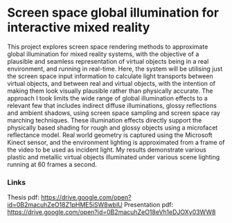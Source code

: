 # Screen space global illumination for interactive mixed reality

This project explores screen space rendering methods to approximate global illumination for mixed reality systems, with the objective of a plausible and seamless representation of virtual objects being in a real environment, and running in real-time. Here, the system will be utilising just the screen space input information to calculate light transports between virtual objects, and between real and virtual objects, with the intention of making them look visually plausible rather than physically accurate. The approach I took limits the wide range of global illumination effects to a relevant few that includes indirect diffuse illuminations, glossy reflections and ambient shadows, using screen space sampling and screen space ray marching techniques. These illumination effects directly support the physically based shading for rough and glossy objects using a microfacet reflectance model. Real world geometry is captured using the Microsoft Kinect sensor, and the environment lighting is approximated from a frame of the video to be used as incident light. My results demonstrate various plastic and metallic virtual objects illuminated under various scene lighting running at 60 frames a second.

### Links

Thesis pdf: https://drive.google.com/open?id=0B2macuhZeO18Z1pHME5iSW8wblU
Presentation pdf: https://drive.google.com/open?id=0B2macuhZeO18eVh1eDJOXy03WW8
